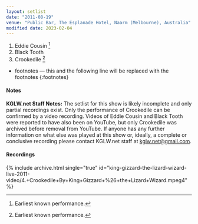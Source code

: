 ```yaml
---
layout: setlist
date: "2011-08-19"
venue: "Public Bar, The Esplanade Hotel, Naarm (Melbourne), Australia"
modified date: 2023-02-04
---
```



 1. Eddie Cousin [^1]
 2. Black Tooth
 3. Crookedile [^1]

[^1]: Earliest known performance.
* footnotes — this and the following line will be replaced with the footnotes
{:footnotes}

#### Notes

**KGLW.net Staff Notes:** The setlist for this show is likely incomplete and only partial recordings exist. Only the performance of Crookedile can be confirmed by a video recording. Videos of Eddie Cousin and Black Tooth were reported to have also been on YouTube, but only Crookedile was archived before removal from YouTube. If anyone has any further information on what else was played at this show or, ideally, a complete or conclusive recording please contact KGLW.net staff at kglw.net@gmail.com.

#### Recordings

{% include archive.html single="true" id="king-gizzard-the-lizard-wizard-live-2011-video/4.+Crookedile+By+King+Gizzard+%26+the+Lizard+Wizard.mpeg4" %}
